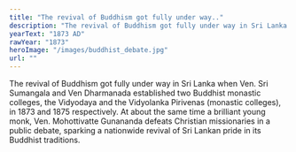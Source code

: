 ```yaml
---
title: "The revival of Buddhism got fully under way.."
description: "The revival of Buddhism got fully under way in Sri Lanka when Ven. Sri Sumangala and Ven Dharmanada established two Buddhist monastic colleges, the Vidyodaya and the Vidyolanka Pirivenas (monastic colleges), in 1873 and 1875 respectively. At about the same time a brilliant young monk, Ven. Mohottivatte Gunananda defeats Christian missionaries in a public debate, sparking a nationwide revival of Sri Lankan pride in its Buddhist traditions."
yearText: "1873 AD"
rawYear: "1873"
heroImage: "/images/buddhist_debate.jpg"
url: ""
---
```


The revival of Buddhism got fully under way in Sri Lanka when Ven. Sri Sumangala and Ven Dharmanada established two Buddhist monastic colleges, the Vidyodaya and the Vidyolanka Pirivenas (monastic colleges), in 1873 and 1875 respectively. At about the same time a brilliant young monk, Ven. Mohottivatte Gunananda defeats Christian missionaries in a public debate, sparking a nationwide revival of Sri Lankan pride in its Buddhist traditions.
